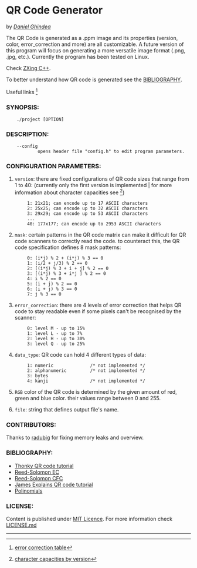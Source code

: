 # **QR Code Generator**
by [*Daniel Ghindea*](https://github.com/Ghindea)

The QR Code is generated as a .ppm image and its properties (version, color, error_correction and more) are all customizable. A future version of this program will focus on generating a more versatile image format (.png, .jpg, etc.). Currently the program has been tested on Linux.

Check [ZXing C++](https://github.com/zxing-cpp/zxing-cpp).

To better understand how QR code is generated see the [BIBLIOGRAPHY](#bibliography).

Useful links [^2]
###  SYNOPSIS:
        ./project [OPTION]
###  DESCRIPTION:
        --config
                opens header file "config.h" to edit program parameters.
### CONFIGURATION PARAMETERS:
1. `version`: there are fixed configurations of QR code sizes that range from 1 to 40: (currently only the first version is implemented | for more information about character capacities see [^1])
```
        1: 21x21; can encode up to 17 ASCII characters
        2: 25x25; can encode up to 32 ASCII characters
        3: 29x29; can encode up to 53 ASCII characters
        ...
        40: 177x177; can encode up to 2953 ASCII characters
```                

2. `mask`: certain patterns in the QR code matrix can make it difficult for QR code scanners to correctly read the code. to counteract this, the QR code specification defines 8 mask patterns:
```
        0: (i*j) % 2 + (i*j) % 3 == 0
        1: (i/2 + j/3) % 2 == 0
        2: [(i*j) % 3 + i + j] % 2 == 0
        3: [(i*j) % 3 + i*j ] % 2 == 0
        4: i % 2 == 0
        5: (i + j) % 2 == 0
        6: (i + j) % 3 == 0
        7: j % 3 == 0
```
3. `error_correction`: there are 4 levels of error correction that helps QR code to stay readable even if some pixels can't be recognised by the scanner:
```
        0: level M - up to 15%
        1: level L - up to 7%
        2: level H - up to 30%
        3: level Q - up to 25% 
```
4. `data_type`: QR code can hold 4 different types of data:
```
        1: numeric              /* not implemented */
        2: alphanumeric         /* not implemented */
        3: bytes
        4: kanji                /* not implemented */
```        
5. `RGB` color of the QR code is determined by the given amount of red, green and blue color. their values range between 0 and 255.

6. `file`: string that defines output file's name.

### CONTRIBUTORS:
Thanks to [radubig](https://github.com/radubig) for fixing memory leaks and overview.
### BIBLIOGRAPHY:
- [Thonky QR code tutorial](https://www.thonky.com/qr-code-tutorial/)
- [Reed-Solomon EC](https://en.wikipedia.org/wiki/Reed%E2%80%93Solomon_error_correction)
- [Reed-Solomon CFC](https://en.wikiversity.org/wiki/Reed%E2%80%93Solomon_codes_for_coders)
- [James Explains QR code tutorial](https://www.youtube.com/watch?v=142TGhaTMtI&t=95s)
- [Polinomials](https://en.wikipedia.org/wiki/Polynomial_code)

### LICENSE:
Content is published under [MIT Licence](https://en.wikipedia.org/wiki/MIT_License). For more information check [LICENSE.md](https://github.com/Ghindea/QR_code_beta/blob/master/LICENSE.md)

---
[^1]: [character capacities by version](https://www.thonky.com/qr-code-tutorial/character-capacities)
[^2]: [error correction table](https://www.thonky.com/qr-code-tutorial/error-correction-table)
